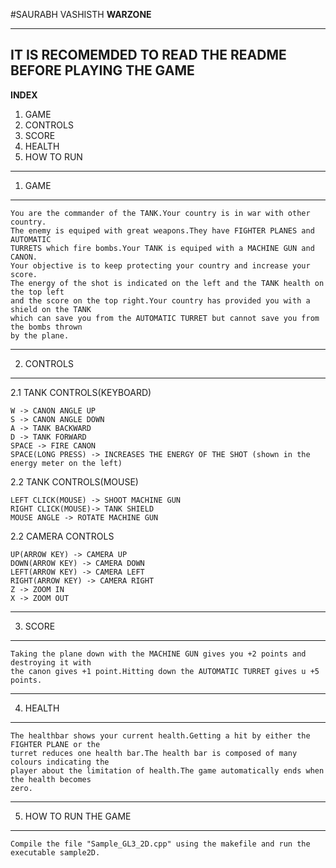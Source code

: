 		
#SAURABH VASHISTH
	**WARZONE**

------------------------------------------------------------------------------------------------
IT IS RECOMEMDED TO READ THE README BEFORE PLAYING THE GAME  
------------------------------------------------------------------------------------------------

 **INDEX**  

1. GAME  
2. CONTROLS  
3. SCORE  
4. HEALTH  
5. HOW TO RUN  
------------------------------------------------------------------------------------------------
1. GAME  
------------------------------------------------------------------------------------------------

	You are the commander of the TANK.Your country is in war with other country.
	The enemy is equiped with great weapons.They have FIGHTER PLANES and AUTOMATIC 
	TURRETS which fire bombs.Your TANK is equiped with a MACHINE GUN and CANON.
	Your objective is to keep protecting your country and increase your score.
	The energy of the shot is indicated on the left and the TANK health on the top left
	and the score on the top right.Your country has provided you with a shield on the TANK
	which can save you from the AUTOMATIC TURRET but cannot save you from the bombs thrown
	by the plane.  

------------------------------------------------------------------------------------------------
2. CONTROLS  
------------------------------------------------------------------------------------------------

  2.1 TANK CONTROLS(KEYBOARD)  
	
	W -> CANON ANGLE UP  
	S -> CANON ANGLE DOWN  
	A -> TANK BACKWARD  
	D -> TANK FORWARD  
	SPACE -> FIRE CANON  
	SPACE(LONG PRESS) -> INCREASES THE ENERGY OF THE SHOT (shown in the energy meter on the left)  
  
  2.2 TANK CONTROLS(MOUSE)  
	
	LEFT CLICK(MOUSE) -> SHOOT MACHINE GUN  
	RIGHT CLICK(MOUSE)-> TANK SHIELD  
	MOUSE ANGLE -> ROTATE MACHINE GUN   
  
  2.2 CAMERA CONTROLS  
	
	UP(ARROW KEY) -> CAMERA UP   
 	DOWN(ARROW KEY) -> CAMERA DOWN  
	LEFT(ARROW KEY) -> CAMERA LEFT  
	RIGHT(ARROW KEY) -> CAMERA RIGHT  
	Z -> ZOOM IN  
	X -> ZOOM OUT  
------------------------------------------------------------------------------------------------
3. SCORE  
------------------------------------------------------------------------------------------------

	Taking the plane down with the MACHINE GUN gives you +2 points and destroying it with 
	the canon gives +1 point.Hitting down the AUTOMATIC TURRET gives u +5 points.  

------------------------------------------------------------------------------------------------
4. HEALTH   
------------------------------------------------------------------------------------------------

	The healthbar shows your current health.Getting a hit by either the FIGHTER PLANE or the
	turret reduces one health bar.The health bar is composed of many colours indicating the
	player about the limitation of health.The game automatically ends when the health becomes
	zero.  

------------------------------------------------------------------------------------------------
5. HOW TO RUN THE GAME  
------------------------------------------------------------------------------------------------

	Compile the file "Sample_GL3_2D.cpp" using the makefile and run the executable sample2D.  

